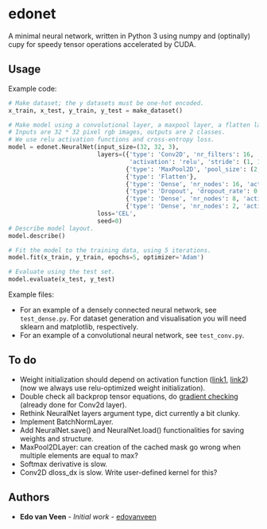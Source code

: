 # edonet
A minimal neural network, written in Python 3 using numpy and (optinally) cupy for speedy tensor operations accelerated by CUDA.

## Usage

Example code:
```python
# Make dataset; the y datasets must be one-hot encoded.
x_train, x_test, y_train, y_test = make_dataset()

# Make model using a convolutional layer, a maxpool layer, a flatten layer and two dense layers.
# Inputs are 32 * 32 pixel rgb images, outputs are 2 classes. 
# We use relu activation functions and cross-entropy loss.
model = edonet.NeuralNet(input_size=(32, 32, 3),
                         layers=({'type': 'Conv2D', 'nr_filters': 16, 'filter_size': (3, 3),
                                  'activation': 'relu', 'stride': (1, 1), 'padding': 'valid'},
                                 {'type': 'MaxPool2D', 'pool_size': (2, 2)},
                                 {'type': 'Flatten'},
                                 {'type': 'Dense', 'nr_nodes': 16, 'activation': 'relu'},
                                 {'type': 'Dropout', 'dropout_rate': 0.1},
                                 {'type': 'Dense', 'nr_nodes': 8, 'activation': 'relu'},
                                 {'type': 'Dense', 'nr_nodes': 2, 'activation': 'softmax'}),
                         loss='CEL',
                         seed=0)
# Describe model layout.
model.describe()

# Fit the model to the training data, using 5 iterations.
model.fit(x_train, y_train, epochs=5, optimizer='Adam')

# Evaluate using the test set.
model.evaluate(x_test, y_test)
```

Example files:
* For an example of a densely connected neural network, see `test_dense.py`. For dataset generation and visualisation you will need sklearn and matplotlib, respectively.
* For an example of a convolutional neural network, see `test_conv.py`.

## To do

* Weight initialization should depend on activation function
  ([link1](http://proceedings.mlr.press/v9/glorot10a/glorot10a.pdf), [link2](https://arxiv.org/pdf/1502.01852.pdf)) 
  (now we always use relu-optimized weight initialization).
* Double check all backprop tensor equations, do 
  [gradient checking](http://cs231n.github.io/neural-networks-3/?source=post_page---------------------------#gradcheck)
  (already done for Conv2d layer).
* Rethink NeuralNet layers argument type, dict currently a bit clunky.
* Implement BatchNormLayer.
* Add NeuralNet.save() and NeuralNet.load() functionalities for saving weights and structure.
* MaxPool2DLayer: can creation of the cached mask go wrong when multiple elements are equal to max?
* Softmax derivative is slow.
* Conv2D dloss_dx is slow. Write user-defined kernel for this?

## Authors
* **Edo van Veen** - *Initial work* - [edovanveen](https://github.com/edovanveen)

